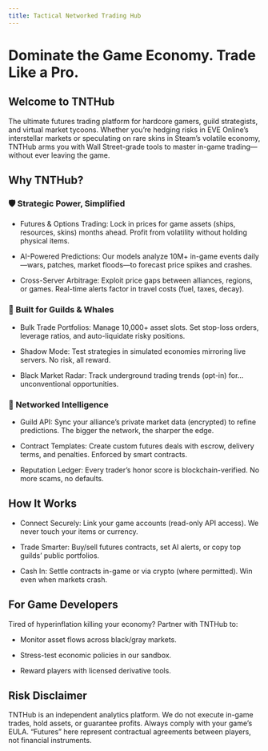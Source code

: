 ```yaml
---
title: Tactical Networked Trading Hub
---
```


# Dominate the Game Economy. Trade Like a Pro.

## Welcome to TNTHub

The ultimate futures trading platform for hardcore gamers, guild strategists, and virtual market tycoons. Whether you’re hedging risks in EVE Online’s interstellar markets or speculating on rare skins in Steam’s volatile economy, TNTHub arms you with Wall Street-grade tools to master in-game trading—without ever leaving the game.

## Why TNTHub?

### 🛡️ Strategic Power, Simplified

- Futures & Options Trading: Lock in prices for game assets (ships, resources, skins) months ahead. Profit from volatility without holding physical items.

- AI-Powered Predictions: Our models analyze 10M+ in-game events daily—wars, patches, market floods—to forecast price spikes and crashes.

- Cross-Server Arbitrage: Exploit price gaps between alliances, regions, or games. Real-time alerts factor in travel costs (fuel, taxes, decay).

### 💼 Built for Guilds & Whales

- Bulk Trade Portfolios: Manage 10,000+ asset slots. Set stop-loss orders, leverage ratios, and auto-liquidate risky positions.

- Shadow Mode: Test strategies in simulated economies mirroring live servers. No risk, all reward.

- Black Market Radar: Track underground trading trends (opt-in) for… unconventional opportunities.

### 🔗 Networked Intelligence

- Guild API: Sync your alliance’s private market data (encrypted) to refine predictions. The bigger the network, the sharper the edge.

- Contract Templates: Create custom futures deals with escrow, delivery terms, and penalties. Enforced by smart contracts.

- Reputation Ledger: Every trader’s honor score is blockchain-verified. No more scams, no defaults.

## How It Works

- Connect Securely: Link your game accounts (read-only API access). We never touch your items or currency.

- Trade Smarter: Buy/sell futures contracts, set AI alerts, or copy top guilds’ public portfolios.

- Cash In: Settle contracts in-game or via crypto (where permitted). Win even when markets crash.

## For Game Developers

Tired of hyperinflation killing your economy? Partner with TNTHub to:

- Monitor asset flows across black/gray markets.

- Stress-test economic policies in our sandbox.

- Reward players with licensed derivative tools.

## Risk Disclaimer

TNTHub is an independent analytics platform. We do not execute in-game trades, hold assets, or guarantee profits. Always comply with your game’s EULA. “Futures” here represent contractual agreements between players, not financial instruments.